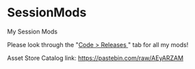 # SessionMods
My Session Mods

Please look through the "[Code > Releases ](https://github.com/redgouf/SessionMods/releases)" tab for all my mods!

Asset Store Catalog link: https://pastebin.com/raw/AEyARZAM
